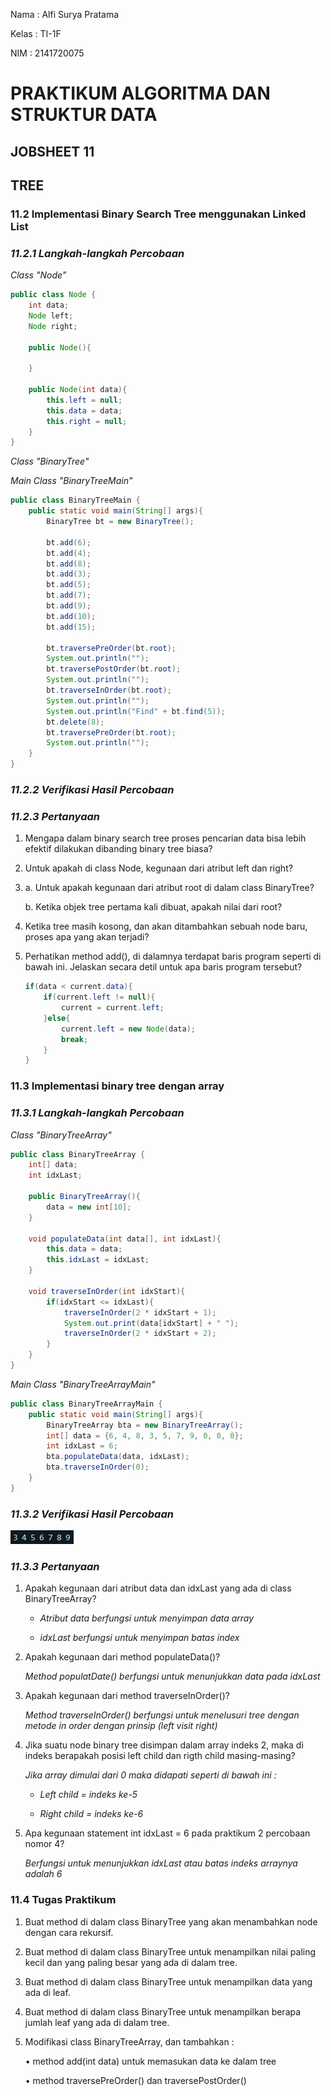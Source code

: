 Nama    : Alfi Surya Pratama

Kelas   : TI-1F

NIM     : 2141720075

# **PRAKTIKUM ALGORITMA DAN STRUKTUR DATA**
## **JOBSHEET 11**
## **TREE**

### **11.2 Implementasi Binary Search Tree menggunakan Linked List**

### *11.2.1 Langkah-langkah Percobaan*

*Class "Node"*

~~~java
public class Node {
    int data;
    Node left;
    Node right;

    public Node(){

    }
    
    public Node(int data){
        this.left = null;
        this.data = data;
        this.right = null;
    }
}
~~~

*Class "BinaryTree"*

*Main Class "BinaryTreeMain"*

~~~java
public class BinaryTreeMain {
    public static void main(String[] args){
        BinaryTree bt = new BinaryTree();

        bt.add(6);
        bt.add(4);
        bt.add(8);
        bt.add(3);
        bt.add(5);
        bt.add(7);
        bt.add(9);
        bt.add(10);
        bt.add(15);

        bt.traversePreOrder(bt.root);
        System.out.println("");
        bt.traversePostOrder(bt.root);
        System.out.println("");
        bt.traverseInOrder(bt.root);
        System.out.println("");
        System.out.println("Find" + bt.find(5));
        bt.delete(8);
        bt.traversePreOrder(bt.root);
        System.out.println("");
    }
}
~~~

### *11.2.2 Verifikasi Hasil Percobaan*

### *11.2.3 Pertanyaan*

1. Mengapa dalam binary search tree proses pencarian data bisa lebih efektif dilakukan dibanding binary tree biasa?

2. Untuk apakah di class Node, kegunaan dari atribut left dan right?

3. a. Untuk apakah kegunaan dari atribut root di dalam class BinaryTree?

    b. Ketika objek tree pertama kali dibuat, apakah nilai dari root?

4. Ketika tree masih kosong, dan akan ditambahkan sebuah node baru, proses apa yang akan terjadi?

5. Perhatikan method add(), di dalamnya terdapat baris program seperti di bawah ini. Jelaskan secara detil untuk apa baris program tersebut?

    ~~~java
    if(data < current.data){
        if(current.left != null){
            current = current.left;
        }else{
            current.left = new Node(data);
            break;
        }
    }
    ~~~

### **11.3 Implementasi binary tree dengan array**

### *11.3.1 Langkah-langkah Percobaan*

*Class "BinaryTreeArray"*

~~~java
public class BinaryTreeArray {
    int[] data;
    int idxLast;
    
    public BinaryTreeArray(){
        data = new int[10];
    }

    void populateData(int data[], int idxLast){
        this.data = data;
        this.idxLast = idxLast;
    }

    void traverseInOrder(int idxStart){
        if(idxStart <= idxLast){
            traverseInOrder(2 * idxStart + 1);
            System.out.print(data[idxStart] + " ");
            traverseInOrder(2 * idxStart + 2);
        }
    }
}
~~~

*Main Class "BinaryTreeArrayMain"*

~~~java
public class BinaryTreeArrayMain {
    public static void main(String[] args){
        BinaryTreeArray bta = new BinaryTreeArray();
        int[] data = {6, 4, 8, 3, 5, 7, 9, 0, 0, 0};
        int idxLast = 6;
        bta.populateData(data, idxLast);
        bta.traverseInOrder(0);
    }
}
~~~

### *11.3.2 Verifikasi Hasil Percobaan*

<img src = "pra2.png">

### *11.3.3 Pertanyaan*

1. Apakah kegunaan dari atribut data dan idxLast yang ada di class BinaryTreeArray?

    - *Atribut data berfungsi untuk menyimpan data array*
    
    - *idxLast berfungsi untuk menyimpan batas index*

2. Apakah kegunaan dari method populateData()?

    *Method populatDate() berfungsi untuk menunjukkan data pada idxLast*

3. Apakah kegunaan dari method traverseInOrder()?

    *Method traverseInOrder() berfungsi untuk menelusuri tree dengan metode in order dengan prinsip (left visit right)*

4. Jika suatu node binary tree disimpan dalam array indeks 2, maka di indeks berapakah posisi left child dan rigth child masing-masing?

    *Jika array dimulai dari 0 maka didapati seperti di bawah ini :*

    - *Left child = indeks ke-5*
    
    - *Right child = indeks ke-6*

5. Apa kegunaan statement int idxLast = 6 pada praktikum 2 percobaan nomor 4?

    *Berfungsi untuk menunjukkan idxLast atau batas indeks arraynya adalah 6*

### **11.4 Tugas Praktikum**

1. Buat method di dalam class BinaryTree yang akan menambahkan node dengan cara rekursif.

2. Buat method di dalam class BinaryTree untuk menampilkan nilai paling kecil dan yang paling besar yang ada di dalam tree.

3. Buat method di dalam class BinaryTree untuk menampilkan data yang ada di leaf.

4. Buat method di dalam class BinaryTree untuk menampilkan berapa jumlah leaf yang ada di dalam tree.

5. Modifikasi class BinaryTreeArray, dan tambahkan :

    • method add(int data) untuk memasukan data ke dalam tree

    • method traversePreOrder() dan traversePostOrder()